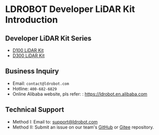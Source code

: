 # LDROBOT Developer LiDAR Kit Introduction
## Developer LiDAR Kit Series

- [D100 LiDAR Kit](./D100Kit.md)
- [D300 LiDAR Kit](./D300Kit.md)

## Business Inquiry

- Email: `contact@ldrobot.com`
- Hotline: `400-682-6829`
- Online Alibaba website, pls refer: : https://ldrobot.en.alibaba.com

## Technical Support

- Method I: Email to: support@ldrobot.com
- Method II: Submit an issue on our team's [GitHub](https://github.com/ldrobotSensorTeam) or [Gitee](https://gitee.com/ldrobotSensorTeam) repository.

